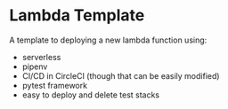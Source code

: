 # Lambda Template
A template to deploying a new lambda function using:

* serverless
* pipenv
* CI/CD in CircleCI (though that can be easily modified) 
* pytest framework
* easy to deploy and delete test stacks
